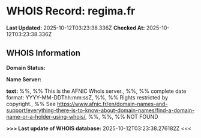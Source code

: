 # WHOIS Record: regima.fr

**Last Updated:** 2025-10-12T03:23:38.336Z
**Checked At:** 2025-10-12T03:23:38.336Z

## WHOIS Information

**Domain Status:** 

**Name Server:** 

**text:** %%, %% This is the AFNIC Whois server., %%, %% complete date format: YYYY-MM-DDThh:mm:ssZ, %%, %% Rights restricted by copyright., %% See https://www.afnic.fr/en/domain-names-and-support/everything-there-is-to-know-about-domain-names/find-a-domain-name-or-a-holder-using-whois/, %%, %%, %% NOT FOUND

**>>> Last update of WHOIS database:** 2025-10-12T03:23:38.276182Z <<<

